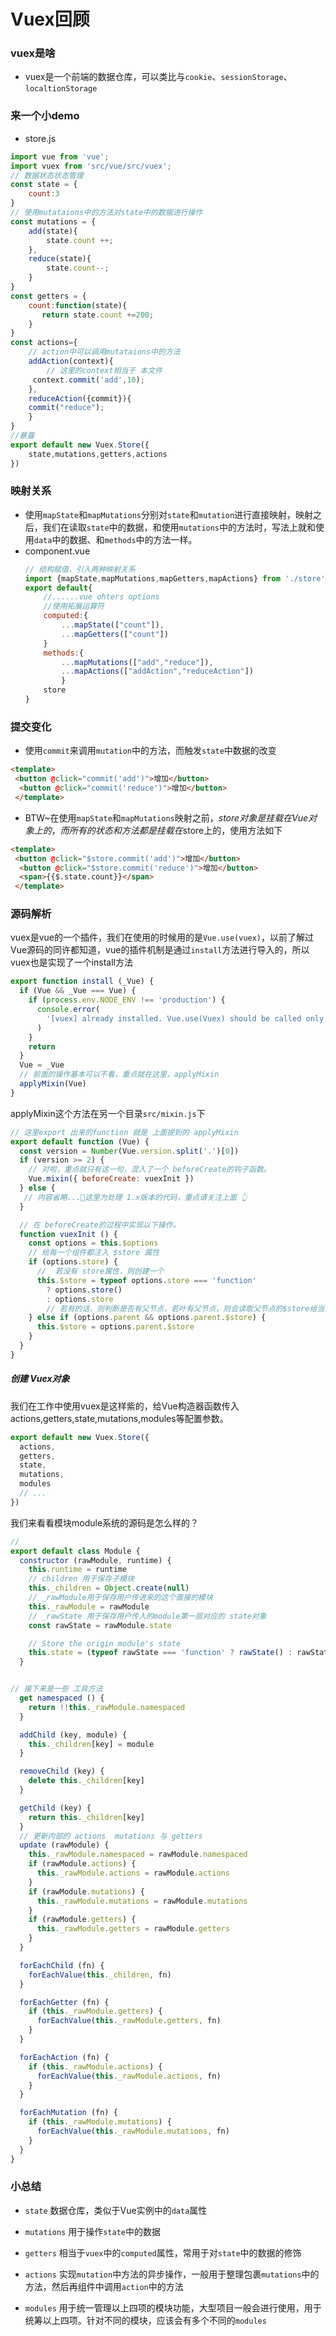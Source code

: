 # Vuex回顾
### vuex是啥
* vuex是一个前端的数据仓库，可以类比与`cookie`、`sessionStorage`、`localtionStorage`
### 来一个小demo
* store.js
```js
import vue from 'vue';
import vuex from 'src/vue/src/vuex';
// 数据状态状态管理
const state = {
    count:3
}
// 使用mutataions中的方法对state中的数据进行操作
const mutations = {
    add(state){
        state.count ++;
    },
    reduce(state){
        state.count--;
    }
}
const getters = {
    count:function(state){
       return state.count +=200;
    }
}
const actions={
    // action中可以调用mutataions中的方法
    addAction(context){
        // 这里的context相当于 本文件
     context.commit('add',10);
    },
    reduceAction({commit}){
    commit("reduce");
    }
}
//暴露
export default new Vuex.Store({
    state,mutations,getters,actions
})
```
### 映射关系
* 使用`mapState`和`mapMutations`分别对`state`和`mutation`进行直接映射，映射之后，我们在读取`state`中的数据，和使用`mutations`中的方法时，写法上就和使用`data`中的数据、和`methods`中的方法一样。
* component.vue
  ```js
  // 结构赋值，引入两种映射关系
  import {mapState,mapMutations,mapGetters,mapActions} from './store';
  export default{
      //......vue ohters options
      //使用拓展运算符
      computed:{
          ...mapState(["count"]),
          ...mapGetters(["count"])
      }
      methods:{
          ...mapMutations(["add","reduce"]),
          ...mapActions(["addAction","reduceAction"])
          }
      store
  }
  ```
### 提交变化
* 使用`commit`来调用`mutation`中的方法，而触发`state`中数据的改变
```html
<template>
 <button @click="commit('add')">增加</button>
  <button @click="commit('reduce')">增加</button>
 </template>
```
* BTW~在使用`mapState`和`mapMutations`映射之前，$store对象是挂载在Vue对象上的，而所有的状态和方法都是挂载在$store上的，使用方法如下
```html
<template>
 <button @click="$store.commit('add')">增加</button>
  <button @click="$store.commit('reduce')">增加</button>
  <span>{{$.state.count}}</span>
 </template>
```    
### 源码解析       
vuex是vue的一个插件，我们在使用的时候用的是`Vue.use(vuex)`，以前了解过Vue源码的同许都知道，vue的插件机制是通过`install`方法进行导入的，所以vuex也是实现了一个install方法     
```js
export function install (_Vue) {
  if (Vue && _Vue === Vue) {
    if (process.env.NODE_ENV !== 'production') {
      console.error(
        '[vuex] already installed. Vue.use(Vuex) should be called only once.'
      )
    }
    return
  }
  Vue = _Vue  
  // 前面的操作基本可以不看，重点就在这里，applyMixin    
  applyMixin(Vue)
}
```      
applyMixin这个方法在另一个目录`src/mixin.js`下     
```js
// 这里export 出来的function 就是 上面提到的 applyMixin
export default function (Vue) {
  const version = Number(Vue.version.split('.')[0])
  if (version >= 2) {
    // 对啦，重点就只有这一句，混入了一个 beforeCreate的钩子函数。         
    Vue.mixin({ beforeCreate: vuexInit })   
  } else {
   // 内容省略...这里为处理 1.x版本的代码，重点请关注上面 👆   
  }

  // 在 beforeCreate的过程中实现以下操作。 
  function vuexInit () {
    const options = this.$options
    // 给每一个组件都注入 $store 属性     
    if (options.store) {   
      //  若没有 store属性，则创建一个
      this.$store = typeof options.store === 'function'
        ? options.store()
        : options.store
        // 若有的话，则判断是否有父节点，若叶有父节点，则会读取父节点的$store给当前节点          
    } else if (options.parent && options.parent.$store) {
      this.$store = options.parent.$store
    }
  }
} 
```       
##### 创建 Vuex对象   
我们在工作中使用vuex是这样紫的，给Vue构造器函数传入actions,getters,state,mutations,modules等配置参数。            
```js
export default new Vuex.Store({
  actions,
  getters,
  state,
  mutations,
  modules
  // ...
})
```
我们来看看模块module系统的源码是怎么样的？ 
```js
// 
export default class Module {
  constructor (rawModule, runtime) {
    this.runtime = runtime
    // children 用于保存子模块
    this._children = Object.create(null)
    // _rawModule用于保存用户传进来的这个直接的模块        
    this._rawModule = rawModule         
    // _rawState 用于保存用户传入的module第一层对应的 state对象     
    const rawState = rawModule.state

    // Store the origin module's state
    this.state = (typeof rawState === 'function' ? rawState() : rawState) || {}
  }


// 接下来是一些 工具方法   
  get namespaced () {
    return !!this._rawModule.namespaced
  }

  addChild (key, module) {
    this._children[key] = module
  }

  removeChild (key) {
    delete this._children[key]
  }

  getChild (key) {
    return this._children[key]
  }
  // 更新内部的 actions  mutations 与 getters      
  update (rawModule) {
    this._rawModule.namespaced = rawModule.namespaced
    if (rawModule.actions) {
      this._rawModule.actions = rawModule.actions
    }
    if (rawModule.mutations) {
      this._rawModule.mutations = rawModule.mutations
    }
    if (rawModule.getters) {
      this._rawModule.getters = rawModule.getters
    }
  }

  forEachChild (fn) {
    forEachValue(this._children, fn)
  }

  forEachGetter (fn) {
    if (this._rawModule.getters) {
      forEachValue(this._rawModule.getters, fn)
    }
  }

  forEachAction (fn) {
    if (this._rawModule.actions) {
      forEachValue(this._rawModule.actions, fn)
    }
  }

  forEachMutation (fn) {
    if (this._rawModule.mutations) {
      forEachValue(this._rawModule.mutations, fn)
    }
  }
}

```





### 小总结

* `state` 数据仓库，类似于Vue实例中的`data`属性

* `mutations` 用于操作`state`中的数据

* `getters` 相当于`vuex`中的`computed`属性，常用于对`state`中的数据的修饰

* `actions` 实现`mutation`中方法的异步操作，一般用于整理包裹`mutations`中的方法，然后再组件中调用`action`中的方法
   
* `modules` 用于统一管理以上四项的模块功能，大型项目一般会进行使用，用于统筹以上四项。针对不同的模块，应该会有多个不同的`modules`
